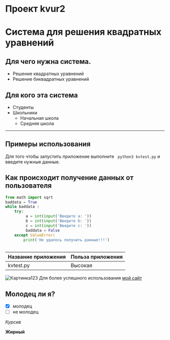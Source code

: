 # Проект kvur2
# Система для решения квадратных уравнений

## Для чего нужна система.
* Решение квадратных уравнений
* Решение биквадратных уравнений
## Для кого эта система
* Студенты
* Школьники 
  * Начальная школа
  * Средняя школа
* * *
## Примеры использования

Для того чтобы запустить приложение выполните ` python3 kvtest.py` и введите нужные данные.



## Как происходит получение данных от пользователя

``` python
from math import sqrt
baddata = True
while baddata :
    try:
         a = int(input('Введите a: '))
         b = int(input('Введите b: '))
         c = int(input('Введите c: '))
         baddata = False
    except ValueError:
        print('Не удалось получить данные!!!')
        
```

| Название приложения | Польза приложения |
|---------------------|-------------------|
| kvtest.py           | Высокая           |

![Картинка123](https://cdn.eduonix.com/assets/images/header_img/2021030405504812780.jpg)
Для более успешного использования [мой сайт](https://www.nadejnei.net/)

## Молодец ли я?
-[x] молодец
-[ ] не молодец

*Курсив*

__Жирный__